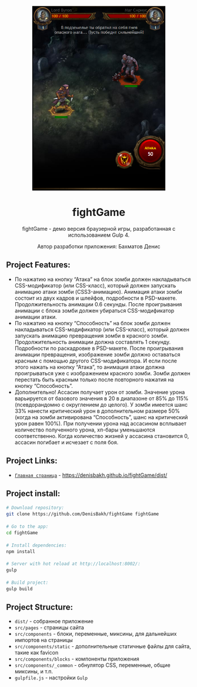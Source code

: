 <div align="center">
  <img width="auto" height="500px" src="https://github.com/DenisBakh/fightGame/blob/master/fightGame.png">
  <h1>fightGame</h1>
  <p>
    fightGame - демо версия браузерной игры, разработанная с использованием Gulp 4.
  </p>
  <p>Автор разработки приложения: Бахматов Денис</p>
</div>

## Project Features:

* По нажатию на кнопку “Атака” на блок зомби должен накладываться CSS-модификатор (или CSS-класс), который должен запускать анимацию атаки зомби (CSS3-анимацию). Анимация атаки
  зомби состоит из двух кадров и шлейфов, подробности в PSD-макете. Продолжительность анимации 0.6 секунды. После проигрывания анимации с блока зомби должен убираться CSS-модификатор анимации атаки.
* По нажатию на кнопку “Способность” на блок зомби должен накладываться CSS-модификатор (или CSS-класс), который должен запускать анимацию превращения зомби в красного зомби.
  Продолжительность анимации должна составлять 1 секунду. Подробности по раскадровке в PSD-макете. После проигрывания анимации превращения, изображение зомби должно оставаться
  красным с помощью другого CSS-модификатора. И если после этого нажать на кнопку “Атака”, то анимация атаки должна проигрываться уже с изображением красного зомби. Зомби должен перестать быть красным только после повторного нажатия на кнопку “Способность”.
* Дополнительно! Ассасин получает урон от зомби. Значение урона варьируется от базового значения в 20 в диапазоне от 85% до 115% (псевдорандомно с округлением до целого). У зомби имеется шанс 33% нанести критический урон в дополнительном размере 50% (когда на зомби активирована “Способность”, шанс на критический урон равен 100%). При получении урона над ассасином всплывает количество полученного урона, хп-бары уменьшаются соответственно. Когда количество жизней у ассасина становится 0, ассасин погибает и исчезает с поля боя.

## Project Links:

* <a href="https://denisbakh.github.io/fightGame/dist/index.html" target="_blank">`Главная страница`</a> - https://denisbakh.github.io/fightGame/dist/


## Project install:

``` bash
# Download repository:
git clone https://github.com/DenisBakh/fightGame fightGame

# Go to the app:
cd fightGame

# Install dependencies:
npm install

# Server with hot reload at http://localhost:8002/:
gulp

# Build project:
gulp build
```

## Project Structure:

* `dist/` - собранное приложение
* `src/pages` - страницы сайта
* `src/components` - блоки, переменные, миксины, для дальнейших импортов на страницы
* `src/components/static` - дополнительные статичные файлы для сайта, такие как favicon
* `src/components/blocks` - компоненты приложения
* `src/components/_common` - обнулятор CSS, переменные, общие миксины, и т.п.
* `gulpfile.js` - настройки `Gulp`
